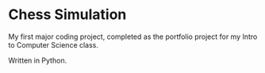 # Chess Simulation

My first major coding project, completed as the portfolio project for my Intro to Computer Science class.

Written in Python.
